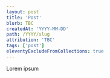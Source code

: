```yaml
---
layout: post
title: 'Post'
blurb: TBC
createdAt: 'YYYY-MM-DD'
path: /YYYY/slug
attribution: 'TBC'
tags: ['post']
eleventyExcludeFromCollections: true
---
```


Lorem ipsum
